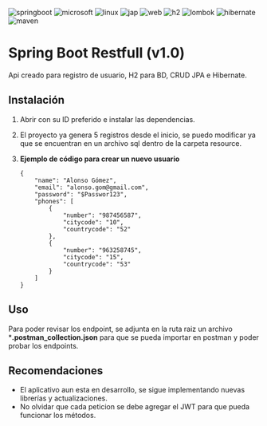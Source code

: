 ![springboot](https://img.shields.io/badge/SpringBoot-v3.3.4-blue)
![microsoft](https://img.shields.io/badge/Microsoft-yellowgreen)
![linux](https://img.shields.io/badge/Linux-yellowgreen)
![jap](https://img.shields.io/badge/Spring_Data_JPA-success)
![web](https://img.shields.io/badge/Spring_Boot_Web-success)
![h2](https://img.shields.io/badge/H2_Database-success)
![lombok](https://img.shields.io/badge/Lombok-success)
![hibernate](https://img.shields.io/badge/Hibernate-success)
![maven](https://img.shields.io/badge/Maven-v3.9.8-important)

# Spring Boot Restfull (v1.0)

Api creado para registro de usuario, H2 para BD, CRUD JPA e Hibernate.

## Instalación

1. Abrir con su ID preferido e instalar las dependencias.

2. El proyecto ya genera 5 registros desde el inicio, se puedo modificar ya que se encuentran en un archivo sql dentro de la carpeta resource.

3. **Ejemplo de código para crear un nuevo usuario**
    ```
    {
        "name": "Alonso Gómez",
        "email": "alonso.gom@gmail.com",
        "password": "$Passwor123",
        "phones": [
            {
                "number": "987456587",
                "citycode": "10",
                "countrycode": "52"
            },
            {
                "number": "963258745",
                "citycode": "15",
                "countrycode": "53"
            }
        ]
    }
    ```

## Uso

Para poder revisar los endpoint, se adjunta en la ruta raiz un archivo ***.postman_collection.json** para que se pueda importar en postman y poder probar los endpoints.

## Recomendaciones

- El aplicativo aun esta en desarrollo, se sigue implementando nuevas librerías y actualizaciones.
- No olvidar que cada peticion se debe agregar el JWT para que pueda funcionar los métodos.